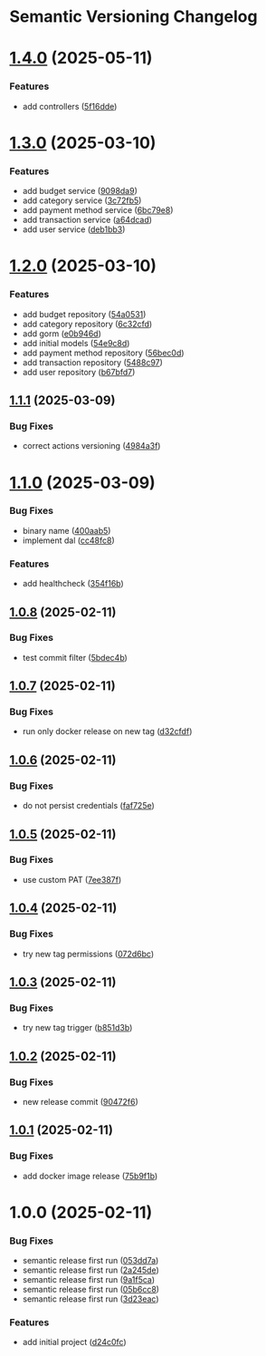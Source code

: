 # Semantic Versioning Changelog

# [1.4.0](https://github.com/TsonasIoannis/go-personal-finance-tracker/compare/v1.3.0...v1.4.0) (2025-05-11)


### Features

* add controllers ([5f16dde](https://github.com/TsonasIoannis/go-personal-finance-tracker/commit/5f16dde39b24e6d0bf43a0be0a58449828d677e4))

# [1.3.0](https://github.com/TsonasIoannis/go-personal-finance-tracker/compare/v1.2.0...v1.3.0) (2025-03-10)


### Features

* add budget service ([9098da9](https://github.com/TsonasIoannis/go-personal-finance-tracker/commit/9098da9b9902a94796f401aaba9b93c93f1ef3dc))
* add category service ([3c72fb5](https://github.com/TsonasIoannis/go-personal-finance-tracker/commit/3c72fb58b33c697edbdcc93229bf075ef5eba72e))
* add payment method service ([6bc79e8](https://github.com/TsonasIoannis/go-personal-finance-tracker/commit/6bc79e83bf563dcd1cfa041ff85e0f7f94fb4f38))
* add transaction service ([a64dcad](https://github.com/TsonasIoannis/go-personal-finance-tracker/commit/a64dcadd18d1947b5582424eca140522792f5557))
* add user service ([deb1bb3](https://github.com/TsonasIoannis/go-personal-finance-tracker/commit/deb1bb30b25621d099a23758edade3707f772203))

# [1.2.0](https://github.com/TsonasIoannis/go-personal-finance-tracker/compare/v1.1.1...v1.2.0) (2025-03-10)


### Features

* add budget repository ([54a0531](https://github.com/TsonasIoannis/go-personal-finance-tracker/commit/54a0531e36e36d200a0ab062348751d8d5b3bf9f))
* add category repository ([6c32cfd](https://github.com/TsonasIoannis/go-personal-finance-tracker/commit/6c32cfd6ee153df24845642bfce55a16a32d4dbb))
* add gorm ([e0b946d](https://github.com/TsonasIoannis/go-personal-finance-tracker/commit/e0b946d09b3ac94f5e3677623e39bb7e40296f2e))
* add initial models ([54e9c8d](https://github.com/TsonasIoannis/go-personal-finance-tracker/commit/54e9c8d00bf13815b7e2165f394f361f2a05bfdd))
* add payment method repository ([56bec0d](https://github.com/TsonasIoannis/go-personal-finance-tracker/commit/56bec0d75eccf2c0132ad9b84bd5ed8691fad5b8))
* add transaction repository ([5488c97](https://github.com/TsonasIoannis/go-personal-finance-tracker/commit/5488c97fceb82577ecdde6eb1a3aeb9ef0e80f16))
* add user repository ([b67bfd7](https://github.com/TsonasIoannis/go-personal-finance-tracker/commit/b67bfd7c62cc8be879cf9fd061e955bb37174f2c))

## [1.1.1](https://github.com/TsonasIoannis/go-personal-finance-tracker/compare/v1.1.0...v1.1.1) (2025-03-09)


### Bug Fixes

* correct actions versioning ([4984a3f](https://github.com/TsonasIoannis/go-personal-finance-tracker/commit/4984a3fb084efa9e9afd3ab922a1786173ac9a60))

# [1.1.0](https://github.com/TsonasIoannis/go-personal-finance-tracker/compare/v1.0.8...v1.1.0) (2025-03-09)


### Bug Fixes

* binary name ([400aab5](https://github.com/TsonasIoannis/go-personal-finance-tracker/commit/400aab553f81a672441166ea9d7ed25e44235baf))
* implement dal ([cc48fc8](https://github.com/TsonasIoannis/go-personal-finance-tracker/commit/cc48fc85ca767d8419dda94c2a2eb9011716fb82))


### Features

* add healthcheck ([354f16b](https://github.com/TsonasIoannis/go-personal-finance-tracker/commit/354f16b132604c551a42791e5faaa536f9776fbb))

## [1.0.8](https://github.com/TsonasIoannis/go-personal-finance-tracker/compare/v1.0.7...v1.0.8) (2025-02-11)


### Bug Fixes

* test commit filter ([5bdec4b](https://github.com/TsonasIoannis/go-personal-finance-tracker/commit/5bdec4be66b18547f0c739594d0bba0598f5b747))

## [1.0.7](https://github.com/TsonasIoannis/go-personal-finance-tracker/compare/v1.0.6...v1.0.7) (2025-02-11)


### Bug Fixes

* run only docker release on new tag ([d32cfdf](https://github.com/TsonasIoannis/go-personal-finance-tracker/commit/d32cfdf6290074aecbe1568ef0d1ff61318eb7ca))

## [1.0.6](https://github.com/TsonasIoannis/go-personal-finance-tracker/compare/v1.0.5...v1.0.6) (2025-02-11)


### Bug Fixes

* do not persist credentials ([faf725e](https://github.com/TsonasIoannis/go-personal-finance-tracker/commit/faf725e1b79e3ffe3e1ec8d8348f3f914d9d35fc))

## [1.0.5](https://github.com/TsonasIoannis/go-personal-finance-tracker/compare/v1.0.4...v1.0.5) (2025-02-11)


### Bug Fixes

* use custom PAT ([7ee387f](https://github.com/TsonasIoannis/go-personal-finance-tracker/commit/7ee387ff96d25dfe81cdd50a2f48a1ba801c3883))

## [1.0.4](https://github.com/TsonasIoannis/go-personal-finance-tracker/compare/v1.0.3...v1.0.4) (2025-02-11)


### Bug Fixes

* try new tag permissions ([072d6bc](https://github.com/TsonasIoannis/go-personal-finance-tracker/commit/072d6bc041d108634ee256fd53054ade6fbf8ff7))

## [1.0.3](https://github.com/TsonasIoannis/go-personal-finance-tracker/compare/v1.0.2...v1.0.3) (2025-02-11)


### Bug Fixes

* try new tag trigger ([b851d3b](https://github.com/TsonasIoannis/go-personal-finance-tracker/commit/b851d3bc154a2a4466b9ffc8160a40f3524d19f4))

## [1.0.2](https://github.com/TsonasIoannis/go-personal-finance-tracker/compare/v1.0.1...v1.0.2) (2025-02-11)


### Bug Fixes

* new release commit ([90472f6](https://github.com/TsonasIoannis/go-personal-finance-tracker/commit/90472f6749bfc13a27f161438cc69452c14209c0))

## [1.0.1](https://github.com/TsonasIoannis/go-personal-finance-tracker/compare/v1.0.0...v1.0.1) (2025-02-11)


### Bug Fixes

* add docker image release ([75b9f1b](https://github.com/TsonasIoannis/go-personal-finance-tracker/commit/75b9f1b9b8ba3e79ec9052b975fa37c09f069174))

# 1.0.0 (2025-02-11)


### Bug Fixes

* semantic release first run ([053dd7a](https://github.com/TsonasIoannis/go-personal-finance-tracker/commit/053dd7ac5572da7741b6716a526eaae2345819ac))
* semantic release first run ([2a245de](https://github.com/TsonasIoannis/go-personal-finance-tracker/commit/2a245dee3f640c33f39c6bb6cf0b5f3aa09438a0))
* semantic release first run ([9a1f5ca](https://github.com/TsonasIoannis/go-personal-finance-tracker/commit/9a1f5ca60a306da4706e4f9dd56d52562f8b436c))
* semantic release first run ([05b6cc8](https://github.com/TsonasIoannis/go-personal-finance-tracker/commit/05b6cc8fa1bd9bc2288e95287aabdff72027b96d))
* semantic release first run ([3d23eac](https://github.com/TsonasIoannis/go-personal-finance-tracker/commit/3d23eaca2c9ee88bd0643bd7446345bf6f04b86c))


### Features

* add initial project ([d24c0fc](https://github.com/TsonasIoannis/go-personal-finance-tracker/commit/d24c0fc6f1e76ce528663acad0b50a550b92c1e1))
